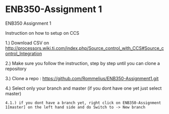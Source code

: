 # ENB350-Assignment 1


ENB350 Assignment 1

Instruction on how to setup on CCS

1.) Download CSV on http://processors.wiki.ti.com/index.php/Source_control_with_CCS#Source_control_Integration

2.) Make sure you follow the instruction, step by step until you can clone a repository

3.) Clone a repo : https://github.com/Rommelius/ENB350-Assignment1.git

4.) Select only your branch and master (if you dont have one yet just select master)

	4.1.) if you dont have a branch yet, right click on ENB350-Assignment 1[master] on the left hand side and do Switch to -> New branch
	
	
